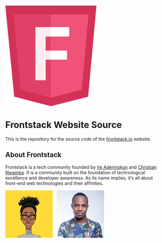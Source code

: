 ![](images/frontstack-logo.svg)

# Frontstack Website Source

This is the repository for the source code of the [frontstack.io](https://frontstack.io) website.

## About Frontstack

Frontstack is a tech community founded by <a href="https://ireaderinokun.com/" target="_blank">Ire Aderinokun</a> and <a href="https://twitter.com/codebeast" target="_blank">Christian Nwamba</a>. It is a community built on the foundation of technological excellence and developer awareness. As its name implies, it’s all about front-end web technologies and their affinities.

<img src="images/ire.png" alt="Ire" width="150px"> &nbsp; <img src="images/chris.jpg" alt="Chris" width="150px">

